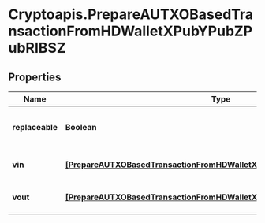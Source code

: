 # Cryptoapis.PrepareAUTXOBasedTransactionFromHDWalletXPubYPubZPubRIBSZ

## Properties

Name | Type | Description | Notes
------------ | ------------- | ------------- | -------------
**replaceable** | **Boolean** | Representation of whether the transaction is replaceable | [optional] 
**vin** | [**[PrepareAUTXOBasedTransactionFromHDWalletXPubYPubZPubRIBSZVinInner]**](PrepareAUTXOBasedTransactionFromHDWalletXPubYPubZPubRIBSZVinInner.md) | Represents the transaction inputs. | 
**vout** | [**[PrepareAUTXOBasedTransactionFromHDWalletXPubYPubZPubRIBSZVoutInner]**](PrepareAUTXOBasedTransactionFromHDWalletXPubYPubZPubRIBSZVoutInner.md) | Represents the transaction outputs. | 



